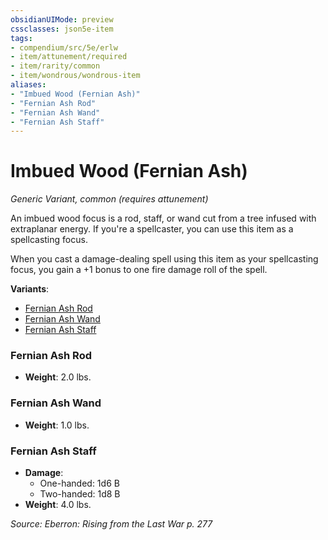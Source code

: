 ```yaml
---
obsidianUIMode: preview
cssclasses: json5e-item
tags:
- compendium/src/5e/erlw
- item/attunement/required
- item/rarity/common
- item/wondrous/wondrous-item
aliases: 
- "Imbued Wood (Fernian Ash)"
- "Fernian Ash Rod"
- "Fernian Ash Wand"
- "Fernian Ash Staff"
---
```

# Imbued Wood (Fernian Ash)
*Generic Variant, common (requires attunement)*  


An imbued wood focus is a rod, staff, or wand cut from a tree infused with extraplanar energy. If you're a spellcaster, you can use this item as a spellcasting focus.

When you cast a damage-dealing spell using this item as your spellcasting focus, you gain a +1 bonus to one fire damage roll of the spell.

**Variants**:
- [Fernian Ash Rod](#Fernian%20Ash%20Rod)
- [Fernian Ash Wand](#Fernian%20Ash%20Wand)
- [Fernian Ash Staff](#Fernian%20Ash%20Staff)

### Fernian Ash Rod

- **Weight**: 2.0 lbs.

### Fernian Ash Wand

- **Weight**: 1.0 lbs.

### Fernian Ash Staff

- **Damage**:
  - One-handed: 1d6 B
  - Two-handed: 1d8 B
- **Weight**: 4.0 lbs.


*Source: Eberron: Rising from the Last War p. 277*